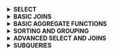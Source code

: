 <details>
  <summary><strong>SELECT</strong></summary>

<details>
  <summary> 1757. Recyclable and Low Fat Products</summary> 

> **Table: Products**  
>   
> | Column Name | Type    |  
> |-------------|---------|  
> | product_id  | int     |  
> | low_fats    | enum    |  
> | recyclable  | enum    |  
>   
> - `product_id` is the primary key (column with unique values) for this table.  
> - `low_fats` is an `ENUM` (category) of type `('Y', 'N')` where `'Y'` means this product is low fat and `'N'` means it is not.  
> - `recyclable` is an `ENUM` (category) of types `('Y', 'N')` where `'Y'` means this product is recyclable and `'N'` means it is not.  
>   
> **Problem Statement:**  
> Write a solution to find the IDs of products that are both low fat and recyclable.  
> Return the result table in any order.  
> The result format is in the following example.  
> 
> **Solution:**
> 
> ```sql  
> SELECT  
>     product_id  
> FROM Products  
> WHERE low_fats = 'Y'   -- Filters only products that are low fat  
>   AND recyclable = 'Y'; -- Filters only products that are recyclable  
> ```  
>   
> **Output:**  
>   
> | product_id |  
> |------------|  
> | 1          |  
> | 3          |  
>   
> **Explanation:**  
> - The query selects the `product_id` from the `Products` table.  
> - It uses the `WHERE` clause to filter the rows where both `low_fats` and `recyclable` columns have the value `'Y'`.  
> - This ensures that only products that are both low fat and recyclable are returned.

</details>


<details>
  <summary> 584. Find Customer Referee</summary> 

> **Table: Customer**  
>   
> | Column Name | Type    |  
> |-------------|---------|  
> | id          | int     |  
> | name        | varchar |  
> | referee_id  | int     |  
>   
> - `id` is the primary key column for this table.  
> - Each row of this table indicates the `id` of a customer, their `name`, and the `id` of the customer who referred them.  
>   
> **Problem Statement:**  
> Find the names of the customers that are not referred by the customer with `id = 2`.  
> Return the result table in any order.  
> The result format is in the following example.  
> 
> **Solution:**
> 
> ```sql  
> SELECT name  
> FROM Customer  
> WHERE 1=1
> AND referee_id IS NULL -- Filters customers who were not referred
> OR referee_id != 2;  -- by customer with id = 2 or have no referee 
> ```  
>   
> **Output:**  
>   
> | name |  
> |------|  
> | Will |  
> | Jane |  
> | Bill |  
> | Zack |  
>   
> **Explanation:**  
> - The query selects the `name` from the `Customer` table.  
> - It uses the `WHERE` clause to filter rows where `referee_id` is either `NULL` or not equal to `2`.  
> - This ensures that only customers who are not referred by the customer with `id = 2` are returned.

</details>

<details>
  <summary> 595. Big Countries</summary> 

> **Table: World**  
>   
> | Column Name | Type    |  
> |-------------|---------|  
> | name        | varchar |  
> | continent   | varchar |  
> | area        | int     |  
> | population  | int     |  
> | gdp         | bigint  |  
>   
> - `name` is the primary key (column with unique values) for this table.  
> - Each row of this table gives information about the name of a country, the continent to which it belongs, its area, the population, and its GDP value.  
>   
> **Problem Statement:**  
> A country is considered big if:  
> - it has an area of at least three million (i.e., 3000000 km²), or  
> - it has a population of at least twenty-five million (i.e., 25000000).  
> Write a solution to find the `name`, `population`, and `area` of the big countries.  
> Return the result table in any order.  
> The result format is in the following example.  
> 
> **Solution:**
> 
> ```sql  
> SELECT name, population, area  
> FROM World  
> WHERE area >= 3000000 OR population >= 25000000;  -- Filters countries with area >= 3,000,000 or population >= 25,000,000  
> ```  
>   
> **Output:**  
>   
> | name        | population | area    |  
> |-------------|------------|---------|  
> | Afghanistan | 25500100   | 652230  |  
> | Algeria     | 37100000   | 2381741 |  
>   
> **Explanation:**  
> - The query selects the `name`, `population`, and `area` from the `World` table.  
> - It uses the `WHERE` clause to filter the rows where either `area` is greater than or equal to `3000000` or `population` is greater than or equal to `25000000`.  
> - This ensures that only the big countries are returned.

</details>

<details>
  <summary> 1148. Article Views I</summary> 

> **Table: Views**  
>   
> | Column Name | Type    |  
> |-------------|---------|  
> | article_id  | int     |  
> | author_id   | int     |  
> | viewer_id   | int     |  
> | view_date   | date    |  
>   
> - There is no primary key (column with unique values) for this table; the table may have duplicate rows.  
> - Each row of this table indicates that some viewer viewed an article (written by some author) on some date.  
> - Note that equal `author_id` and `viewer_id` indicate the same person.  
>   
> **Problem Statement:**  
> Write a solution to find all the authors that viewed at least one of their own articles.  
> Return the result table sorted by `id` in ascending order.  
> The result format is in the following example.
> 
> **Solution:**
> 
> ```sql  
> SELECT DISTINCT author_id AS id  
> FROM Views  
> WHERE author_id = viewer_id  -- Filters rows where the author viewed their own article  
> ORDER BY author_id;  -- Orders the result by id in ascending order  
> ```  
>   
> **Output:**  
>   
> | id |  
> |----|  
> | 4  |  
> | 7  |  
>   
> **Explanation:**  
> - The query selects distinct `author_id` from the `Views` table where the `author_id` is the same as `viewer_id`.  
> - This condition checks if an author has viewed their own article.  
> - The result is sorted in ascending order by `id`.

</details>

<details>
  <summary> 1683. Invalid Tweets</summary> 

> **Table: Tweets**  
>   
> | Column Name | Type    |  
> |-------------|---------|  
> | tweet_id    | int     |  
> | content     | varchar |  
>   
> - `tweet_id` is the primary key (column with unique values) for this table.  
> - This table contains all the tweets in a social media app.  
>   
> **Problem Statement:**  
> Write a solution to find the IDs of the invalid tweets. A tweet is considered invalid if the number of characters used in the content of the tweet is strictly greater than 15.  
> Return the result table in any order.  
> The result format is in the following example.
> 
> **Solution:**
> 
> ```sql  
> SELECT tweet_id  
> FROM Tweets  
> WHERE LENGTH(content) > 15;  -- Filters tweets where the content length is greater than 15 characters  
> ```  
>   
> **Output:**  
>   
> | tweet_id |  
> |----------|  
> | 2        |  
>   
> **Explanation:**  
> - The query selects `tweet_id` from the `Tweets` table where the length of `content` is greater than 15 characters.  
> - This ensures that only the IDs of invalid tweets are returned.

</details>
</details>
















<details>
  <summary><strong>BASIC JOINS</strong></summary>

<details>
  <summary> 1378. Replace Employee ID With The Unique Identifier</summary> 

> **Table: Employees**  
>   
> | Column Name | Type    |  
> |-------------|---------|  
> | id          | int     |  
> | name        | varchar |  
>   
> - `id` is the primary key (column with unique values) for this table.  
> - Each row of this table contains the `id` and the `name` of an employee in a company.  
>   
> **Table: EmployeeUNI**  
>   
> | Column Name | Type    |  
> |-------------|---------|  
> | id          | int     |  
> | unique_id   | int     |  
>   
> - `(id, unique_id)` is the primary key (combination of columns with unique values) for this table.  
> - Each row of this table contains the `id` and the corresponding `unique_id` of an employee in the company.  
>   
> **Problem Statement:**  
> Write a solution to show the `unique_id` of each user. If a user does not have a `unique_id`, show `null`.  
> Return the result table in any order.  
> The result format is in the following example.
> 
> **Solution:**
> 
> ```sql  
> SELECT u.unique_id, e.name  
> FROM Employees AS e  
> LEFT JOIN EmployeeUNI AS u ON u.id = e.id;  -- Joins the tables on employee id and retrieves unique_id; null if not found  
> ```  
>   
> **Output:**  
>   
> | unique_id | name     |  
> |-----------|----------|  
> | null      | Alice    |  
> | null      | Bob      |  
> | 2         | Meir     |  
> | 3         | Winston  |  
> | 1         | Jonathan |  
>   
> **Explanation:**  
> - The query performs a `LEFT JOIN` between the `Employees` and `EmployeeUNI` tables on the `id` column.  
> - It selects the `unique_id` and `name` of each employee. If an employee does not have a `unique_id`, the result is `null`.

</details>

<details>
  <summary>1068. Product Sales Analysis I</summary>  

> **Table: Sales**  
>  
> | Column Name | Type  |  
> |-------------|-------|  
> | sale_id     | int   |  
> | product_id  | int   |  
> | year        | int   |  
> | quantity    | int   |  
> | price       | int   |  
>  
> (sale_id, year) is the primary key (combination of columns with unique values) of this table.  
> product_id is a foreign key (reference column) to Product table.  
> Each row of this table shows a sale on the product product_id in a certain year.  
> Note that the price is per unit.  
>  
> **Table: Product**  
>  
> | Column Name  | Type    |  
> |--------------|---------|  
> | product_id   | int     |  
> | product_name | varchar |  
>  
> product_id is the primary key (column with unique values) of this table.  
> Each row of this table indicates the product name of each product.  
>  
> **Problem Statement:**  
> Write a solution to report the product_name, year, and price for each sale_id in the Sales table.  
> Return the resulting table in any order.  
>  
> **Solution:**  
>  
> ```sql  
> SELECT p.product_name, s.year, s.price  
> FROM sales as s  
> LEFT JOIN product as p ON p.product_id = s.product_id;  
> ```  
>  
> **Output:**  
>  
> | product_name | year | price |  
> | ------------ | ---- | ----- |  
> | Nokia        | 2008 | 5000  |  
> | Nokia        | 2009 | 5000  |  
> | Apple        | 2011 | 9000  |  
>  
> **Explanation:**  
> - The query retrieves the product name, the year of the sale, and the price for each sale from the Sales table.  
> - A LEFT JOIN is used to join the Product table with the Sales table on product_id.  
> - The result includes all records from Sales and matches the corresponding product name from Product.
> 
</details>

<details>
  <summary>1581. Customer Who Visited but Did Not Make Any Transactions</summary>  

> **Table: Visits**  
>  
> | Column Name | Type    |  
> |-------------|---------|  
> | visit_id    | int     |  
> | customer_id | int     |  
>  
> visit_id is the column with unique values for this table.  
> This table contains information about the customers who visited the mall.  
>  
> **Table: Transactions**  
>  
> | Column Name    | Type    |  
> |----------------|---------|  
> | transaction_id | int     |  
> | visit_id       | int     |  
> | amount         | int     |  
>  
> transaction_id is the column with unique values for this table.  
> This table contains information about the transactions made during the visit_id.  
>  
> **Problem Statement:**  
> Write a solution to find the IDs of the users who visited without making any transactions and the number of times they made these types of visits.  
> Return the result table sorted in any order.  
>  
> **Solution:**  
>  
> ```sql  
> SELECT v.customer_id, COUNT(v.visit_id) as count_no_trans  
> FROM visits as v  
> LEFT JOIN transactions as t ON v.visit_id = t.visit_id  
> WHERE t.visit_id IS NULL  
> GROUP BY v.customer_id;  
> ```  
>  
> **Output:**  
>  
> | customer_id | count_no_trans |  
> | ----------- | -------------- |  
> | 30          | 1              |  
> | 54          | 2              |  
> | 96          | 1              |  
>  
> **Explanation:**  
> - The query joins the `Visits` table with the `Transactions` table using a LEFT JOIN to keep all visits, even if no transaction was made.  
> - The `WHERE t.visit_id IS NULL` clause filters out any visits that had a transaction.  
> - The result is grouped by customer_id, and the COUNT function calculates how many visits did not result in a transaction.  
> 
</details>


<details>
  <summary>197. Rising Temperature</summary>  

> **Table: Weather**  
>  
> | Column Name   | Type    |  
> |---------------|---------|  
> | id            | int     |  
> | recordDate    | date    |  
> | temperature   | int     |  
>  
> id is the column with unique values for this table.  
> There are no different rows with the same recordDate.  
> This table contains information about the temperature on a certain day.  
>  
> **Problem Statement:**  
> Write a solution to find all dates' `id` with higher temperatures compared to the previous day.  
> Return the result table in any order.  
>  
> **Solution:**  
>  
> ```sql  
> SELECT w1.id  
> FROM weather as w1  
> JOIN weather as w2 ON w1.recordDate = DATEADD(DAY, 1, w2.recordDate)  
> WHERE w1.temperature > w2.temperature;  
> ```  
>  
> **Output:**  
>  
> | id |  
> |----|  
> | 2  |  
> | 4  |  
>  
> **Explanation:**  
> - The query joins the `Weather` table with itself to compare the temperature on each day with the temperature of the previous day.  
> - The `DATEADD(DAY, 1, w2.recordDate)` condition ensures that we are comparing consecutive days.  
> - The `WHERE w1.temperature > w2.temperature` filters out the rows where the temperature of the current day is lower or equal to the previous day, and only selects those where the temperature increased.
>  
</details>


<details>
  <summary>1661. Average Time of Process per Machine</summary> 

> **Table: Activity**  
>   
> | Column Name    | Type    |  
> |----------------|---------|  
> | machine_id     | int     |  
> | process_id     | int     |  
> | activity_type  | enum    |  
> | timestamp      | float   |  
>   
> - `machine_id`: The ID of the machine.  
> - `process_id`: The ID of the process running on the machine.  
> - `activity_type`: An ENUM of either `'start'` or `'end'`, indicating the beginning and end of a process.  
> - `timestamp`: A float representing the time in seconds when the activity occurred.  
> 
> **Problem Statement:**  
> Write a solution to find the average time each machine takes to complete a process.  
> The time for a process is calculated by subtracting the 'start' timestamp from the 'end' timestamp.  
> The result should include the `machine_id` and the average processing time, rounded to 3 decimal places.
> 
> **Solution:**
> 
> ```sql
> SELECT 
>     a.machine_id, 
>     ROUND(AVG(b.timestamp - a.timestamp), 3) AS processing_time
> FROM 
>     Activity AS a
> JOIN 
>     Activity AS b
> ON 
>     a.machine_id = b.machine_id
>     AND a.process_id = b.process_id
>     AND a.activity_type = 'start'
>     AND b.activity_type = 'end'
> GROUP BY 
>     a.machine_id;
> ```
> **Output:**  
> | machine_id | processing_time |
> | ---------- | --------------- |
> | 0          | 0.894           |
> | 1          | 0.995           |
> | 2          | 1.456           |
>
> **Explanation:**
>
> The query joins the Activity table to itself to match the start and end times of each process.
> It then calculates the time difference between the 'start' and 'end' timestamps for each process.
> The result is grouped by machine_id, and the average processing time for each machine is returned.
> The AVG function calculates the average processing time for each machine, and the ROUND function rounds it to 3 decimal places.

</details>

<details>
  <summary>577. Employee Bonus</summary> 

> **Table: Employee**  
>   
> | Column Name | Type    |  
> |-------------|---------|  
> | empId       | int     |  
> | name        | varchar |  
> | supervisor  | int     |  
> | salary      | int     |  
>   
> - `empId` is the primary key of the Employee table.  
> - Each row represents an employee's information, including their `empId`, `name`, `supervisor`, and `salary`.  

> **Table: Bonus**  
>   
> | Column Name | Type    |  
> |-------------|---------|  
> | empId       | int     |  
> | bonus       | int     |  
>   
> - `empId` is the primary key of the Bonus table and a foreign key to `empId` in the Employee table.  
> - Each row represents the `empId` of an employee and their respective `bonus`.  
>   
> **Problem Statement:**  
> Write a query to return the `name` and `bonus` of each employee whose bonus is less than 1000 or is missing (null).  
> Return the result in any order.
> 
> **Solution:**
> 
> ```sql
> SELECT 
>     e.name, 
>     b.bonus 
> FROM 
>     Employee e
> LEFT JOIN 
>     Bonus b ON e.empID = b.empID
> WHERE 
>     b.bonus < 1000 OR b.bonus IS NULL;
> ```
> **Output:**  
> | name | bonus |
> | ---- | ----- |
> | Brad | null  |
> | John | null  |
> | Dan  | 500   |
>
> **Explanation:**  
> The query performs a LEFT JOIN between the Employee and Bonus tables to ensure that all employees are included, even if they have no bonus (null).  
> The WHERE clause filters the employees who either have a bonus less than 1000 or no bonus at all.  
> The result returns the names of employees along with their respective bonus amounts, or null if they have no bonus.  


</details>


<details>
  <summary>1280. Students and Examinations</summary>

> **Table: Students**  
> 
> | Column Name   | Type    |  
> |---------------|---------|  
> | student_id    | int     |  
> | student_name  | varchar |  
> 
> - `student_id` is the primary key (column with unique values) for this table.  
> - Each row of this table contains the ID and the name of one student in the school.  
> 
> **Table: Subjects**  
> 
> | Column Name  | Type    |  
> |--------------|---------|  
> | subject_name | varchar |  
> 
> - `subject_name` is the primary key (column with unique values) for this table.  
> - Each row of this table contains the name of one subject in the school.  
> 
> **Table: Examinations**  
> 
> | Column Name  | Type    |  
> |--------------|---------|  
> | student_id   | int     |  
> | subject_name | varchar |  
> 
> - There is no primary key (column with unique values) for this table. It may contain duplicates.  
> - Each student from the `Students` table takes every course from the `Subjects` table.  
> - Each row of this table indicates that a student with ID `student_id` attended the exam of `subject_name`.  
> 
> **Problem Statement:**  
> Write a solution to find the number of times each student attended each exam.  
> Return the result table ordered by `student_id` and `subject_name`.  
> 
> **Solution:**  
> 
> ```sql
> WITH att AS (
>     SELECT st.student_id, st.student_name, sb.subject_name
>     FROM Students AS st
>     CROSS JOIN Subjects AS sb
> )
> SELECT a.student_id, a.student_name, a.subject_name, COUNT(e.subject_name) AS attended_exams
> FROM att a
> LEFT JOIN Examinations AS e
>     ON a.student_id = e.student_id
>     AND a.subject_name = e.subject_name
> GROUP BY a.student_id, a.subject_name
> ORDER BY a.student_id, a.subject_name;
> ```  
> 
> **Output:**  
> 
> | student_id | student_name | subject_name | attended_exams |  
> |------------|--------------|--------------|----------------|  
> | 1          | Alice        | Math         | 3              |  
> | 1          | Alice        | Physics      | 2              |  
> | 1          | Alice        | Programming  | 1              |  
> | 2          | Bob          | Math         | 1              |  
> | 2          | Bob          | Physics      | 0              |  
> | 2          | Bob          | Programming  | 1              |  
> | 6          | Alex         | Math         | 0              |  
> | 6          | Alex         | Physics      | 0              |  
> | 6          | Alex         | Programming  | 0              |  
> | 13         | John         | Math         | 1              |  
> | 13         | John         | Physics      | 1              |  
> | 13         | John         | Programming  | 1              |
>
> 
> **Explanation:**  
> CROSS JOIN: We perform a CROSS JOIN between the Students and Subjects tables to ensure that each student is paired with every subject, even if they haven't attended any exams for that subject.  
> LEFT JOIN: We then use a LEFT JOIN to link this full list of student-subject combinations to the Examinations table. This ensures that even if a student has not attended an exam for a subject, the student-subject pair will still appear in the results.  
> COUNT: We count how many times each student attended the exam for each subject using COUNT(e.subject_name). If a student did not attend an exam for a particular subject, the count will be 0.  
> GROUP BY and ORDER BY: Finally, we group the results by student_id and subject_name to aggregate the exam attendances, and order the output by these columns for a clear and organized result.  

</details>


<details>
  <summary>570. Managers with at Least 5 Direct Reports</summary>  

> **Table: Employee**  
>  
> | Column Name | Type    |  
> |-------------|---------|  
> | id          | int     |  
> | name        | varchar |  
> | department  | varchar |  
> | managerId   | int     |  
>  
> id is the primary key (column with unique values) for this table.  
> Each row of this table indicates the name of an employee, their department, and the id of their manager.  
> If managerId is null, then the employee does not have a manager.  
> No employee will be the manager of themself.  
>  
> **Problem Statement:**  
> Write a solution to find managers with at least five direct reports.  
> Return the result table in any order.  
>  
> **Solution:**  
>  
> ```sql  
> SELECT m.name  
> FROM Employee as m  
> LEFT JOIN Employee as e   
>     ON m.id = e.managerId  
> GROUP BY e.managerId  
> HAVING COUNT(e.managerId) >= 5;  
> ```  
>  
> **Output:**  
>  
> | name |  
> |------|  
> | John |  
>  
> **Explanation:**  
> - The query joins the `Employee` table with itself to count how many employees each manager (identified by `managerId`) directly supervises.  
> - We group the results by `e.managerId` and use the `HAVING` clause to filter only those managers who have 5 or more direct reports.  
> - The `LEFT JOIN` ensures that managers with no employees reporting to them are still considered, though filtered out by the `HAVING` clause.  
>  
</details>


<details>
  <summary>1934. Confirmation Rate</summary>  

> **Table: Signups**  
>  
> | Column Name | Type     |  
> |-------------|----------|  
> | user_id     | int      |  
> | time_stamp  | datetime |  
>  
> user_id is the column of unique values for this table.  
> Each row contains information about the signup time for the user with ID user_id.  
>  
> **Table: Confirmations**  
>  
> | Column Name | Type     |  
> |-------------|----------|  
> | user_id     | int      |  
> | time_stamp  | datetime |  
> | action      | ENUM     |  
>  
> (user_id, time_stamp) is the primary key (combination of columns with unique values) for this table.  
> user_id is a foreign key (reference column) to the Signups table.  
> action is an ENUM (category) of the type ('confirmed', 'timeout').  
> Each row of this table indicates that the user with ID user_id requested a confirmation message at time_stamp and that confirmation message was either confirmed ('confirmed') or expired without confirming ('timeout').  
>  
> **Problem Statement:**  
> The confirmation rate of a user is the number of 'confirmed' messages divided by the total number of requested confirmation messages. The confirmation rate of a user that did not request any confirmation messages is 0.  
> Round the confirmation rate to two decimal places.  
> Write a solution to find the confirmation rate of each user.  
> Return the result table in any order.  
>  
> **Solution:**  
>  
> ```sql  
> SELECT s.user_id  
>       ,ROUND(SUM(CASE WHEN c.action = 'confirmed' THEN 1 ELSE 0 END)/COUNT(*), 2) as confirmation_rate  
> FROM Signups as s  
> LEFT JOIN Confirmations as c  
>     ON s.user_id = c.user_id  
> GROUP BY s.user_id;  
> ```  
>  
> **Output:**  
>  
> | user_id | confirmation_rate |  
> |---------|-------------------|  
> | 3       | 0                 |  
> | 7       | 1                 |  
> | 2       | 0.5               |  
> | 6       | 0                 |  
>  
> **Explanation:**  
> - The query joins the `Signups` table with the `Confirmations` table to count how many confirmation requests each user made and how many were successfully confirmed.  
> - For each user, we calculate the confirmation rate by dividing the number of 'confirmed' messages by the total number of confirmation messages.  
> - The `LEFT JOIN` ensures that users who did not request any confirmation messages still appear with a confirmation rate of 0.
>  
</details>
</details>





<details>
  <summary><strong>BASIC AGGREGATE FUNCTIONS</strong></summary>
  <details>
  <summary>620. Not Boring Movies</summary>  

> **Table: Cinema**  
>  
> | Column Name | Type     |  
> |-------------|----------|  
> | id          | int      |  
> | movie       | varchar  |  
> | description | varchar  |  
> | rating      | float    |  
>  
> id is the primary key (column with unique values) for this table.  
> Each row contains information about the name of a movie, its genre, and its rating.  
> rating is a 2 decimal places float in the range [0, 10].  
>  
> **Problem Statement:**  
> Write a solution to report the movies with an odd-numbered ID and a description that is not "boring".  
> Return the result table ordered by `rating` in descending order.  
>  
> **Solution:**  
>  
> ```sql  
> SELECT *  
> FROM Cinema  
> WHERE id % 2 = 1 AND description != 'boring'  
> ORDER BY rating DESC;  
> ```  
>  
> **Output:**  
>  
> | id | movie      | description | rating |  
> |----|------------|-------------|--------|  
> | 5  | House card | Interesting | 9.1    |  
> | 1  | War        | great 3D    | 8.9    |  
>  
> **Explanation:**  
> - The query selects all movies with an odd-numbered ID using the condition `id % 2 = 1`.  
> - It filters out movies where the `description` is "boring" and orders the results by `rating` in descending order.
>  
</details>


<details>
  <summary>1251. Average Selling Price</summary>  

> **Table: Prices**  
>  
> | Column Name | Type  |  
> |-------------|-------|  
> | product_id  | int   |  
> | start_date  | date  |  
> | end_date    | date  |  
> | price       | int   |  
>  
> (product_id, start_date, end_date) is the primary key (combination of columns with unique values) for this table.  
> Each row of this table indicates the price of the product_id in the period from `start_date` to `end_date`.  
> For each product_id there will be no two overlapping periods.  
>  
> **Table: UnitsSold**  
>  
> | Column Name   | Type |  
> |---------------|------|  
> | product_id    | int  |  
> | purchase_date | date |  
> | units         | int  |  
>  
> This table may contain duplicate rows.  
> Each row of this table indicates the date, units, and product_id of each product sold.  
>  
> **Problem Statement:**  
> Write a solution to find the average selling price for each product. `average_price` should be rounded to 2 decimal places.  
> If a product does not have any sold units, its average selling price is assumed to be 0.  
> Return the result table in any order.  
>  
> **Solution:**  
>  
> ```sql  
> SELECT p.product_id  
>      , IFNULL(ROUND(SUM(p.price * u.units)/SUM(u.units),2),0) as average_price  
> FROM Prices as p  
> LEFT JOIN UnitsSold as u  
>     ON p.product_id = u.product_id  
>     AND u.purchase_date BETWEEN p.start_date AND p.end_date  
> GROUP BY p.product_id;  
> ```  
>  
> **Output:**  
>  
> | product_id | average_price |  
> |------------|---------------|  
> | 1          | 6.96          |  
> | 2          | 16.96         |  
>  
> **Explanation:**  
> - The query calculates the average selling price for each product by multiplying the price by the units sold for the respective date range and dividing by the total number of units sold.  
> - The `IFNULL` ensures that if no units were sold for a product, the `average_price` is set to 0.  
> - The query uses `LEFT JOIN` to ensure that even products without any sold units are included in the result.  
>  
</details>


<details>
  <summary>1075. Project Employees I</summary>  

> **Table: Project**  
>  
> | Column Name | Type |  
> |-------------|------|  
> | project_id  | int  |  
> | employee_id | int  |  
>  
> (project_id, employee_id) is the primary key of this table.  
> employee_id is a foreign key to the Employee table.  
> Each row of this table indicates that the employee with employee_id is working on the project with project_id.  
>  
> **Table: Employee**  
>  
> | Column Name      | Type    |  
> |------------------|---------|  
> | employee_id      | int     |  
> | name             | varchar |  
> | experience_years | int     |  
>  
> employee_id is the primary key of this table. It's guaranteed that experience_years is not NULL.  
> Each row of this table contains information about one employee.  
>  
> **Problem Statement:**  
> Write an SQL query that reports the average experience years of all the employees for each project, rounded to 2 digits.  
> Return the result table in any order.  
>  
> **Solution:**  
>  
> ```sql  
> SELECT p.project_id  
>      , ROUND(AVG(e.experience_years), 2) as average_years  
> FROM Project as p  
> LEFT JOIN Employee as e  
>     ON p.employee_id = e.employee_id  
> GROUP BY p.project_id;  
> ```  
>  
> **Output:**  
>  
> | project_id | average_years |  
> |------------|---------------|  
> | 1          | 2             |  
> | 2          | 2.5           |  
>  
> **Explanation:**  
> - The query joins the `Project` table with the `Employee` table using `employee_id`.  
> - For each project, the query calculates the average experience years of all employees working on that project, rounded to two decimal places.  
> - The `GROUP BY` clause ensures that the results are grouped by `project_id`.  
>  
</details>

<details>
  <summary>1633. Percentage of Users Attended a Contest</summary>  

> **Table: Users**  
>  
> | Column Name | Type    |  
> |-------------|---------|  
> | user_id     | int     |  
> | user_name   | varchar |  
>  
> user_id is the primary key (column with unique values) for this table.  
> Each row of this table contains the name and the id of a user.  
>  
> **Table: Register**  
>  
> | Column Name | Type    |  
> |-------------|---------|  
> | contest_id  | int     |  
> | user_id     | int     |  
>  
> (contest_id, user_id) is the primary key (combination of columns with unique values) for this table.  
> Each row of this table contains the id of a user and the contest they registered into.  
>  
> **Problem Statement:**  
> Write a solution to find the percentage of the users registered in each contest rounded to two decimals.  
> Return the result table ordered by percentage in descending order. In case of a tie, order it by contest_id in ascending order.  
>  
> **Solution:**  
>  
> ```sql  
> SELECT contest_id  
>      , ROUND(COUNT(r.user_id)*100 / (SELECT COUNT(*) FROM Users), 2) as percentage  
> FROM Register as r  
> GROUP BY contest_id  
> ORDER BY percentage DESC, contest_id ASC;  
> ```  
>  
> **Output:**  
>  
> | contest_id | percentage |  
> |------------|------------|  
> | 208        | 100        |  
> | 209        | 100        |  
> | 210        | 100        |  
> | 215        | 66.67      |  
> | 207        | 33.33      |  
>  
> **Explanation:**  
> - The query calculates the number of users registered for each contest (`COUNT(r.user_id)`) and divides it by the total number of users (`COUNT(*) FROM Users`) to get the percentage.  
> - `ROUND` is used to round the result to two decimal places.  
> - The `GROUP BY` ensures that the results are grouped by `contest_id`, and the `ORDER BY` clause sorts the result by `percentage` in descending order and `contest_id` in ascending order for ties.  
>  
</details>

<details>
  <summary>1211. Queries Quality and Percentage</summary>  

> **Table: Queries**  
>  
> | Column Name | Type    |  
> |-------------|---------|  
> | query_name  | varchar |  
> | result      | varchar |  
> | position    | int     |  
> | rating      | int     |  
>  
> This table may have duplicate rows.  
> This table contains information collected from some queries on a database.  
> The `position` column has a value from 1 to 500.  
> The `rating` column has a value from 1 to 5. Query with rating less than 3 is a poor query.  
>  
> We define query quality as:  
> - The average of the ratio between query rating and its position.  
>  
> We also define poor query percentage as:  
> - The percentage of all queries with rating less than 3.  
>  
> **Problem Statement:**  
> Write a solution to find each `query_name`, the `quality` and `poor_query_percentage`.  
> Both `quality` and `poor_query_percentage` should be rounded to 2 decimal places.  
> Return the result table in any order.  
>  
> **Solution:**  
>  
> ```sql  
> SELECT query_name  
>      , ROUND(SUM(rating / position) / COUNT(*), 2) as quality  
>      , ROUND(SUM(CASE WHEN rating < 3 THEN 1 ELSE 0 END) * 100 / COUNT(*), 2) as poor_query_percentage  
> FROM Queries  
> WHERE query_name IS NOT NULL  
> GROUP BY query_name;  
> ```  
>  
> **Output:**  
>  
> | query_name | quality | poor_query_percentage |  
> |------------|---------|-----------------------|  
> | Dog        | 2.50    | 33.33                 |  
> | Cat        | 0.66    | 33.33                 |  
>  
> **Explanation:**  
> - The query calculates the `quality` by summing the ratio of `rating / position` for each query and dividing by the number of queries.  
> - The `poor_query_percentage` is the percentage of queries with a `rating` less than 3.  
> - `ROUND` is used to round the values to two decimal places, and `GROUP BY` ensures that the result is grouped by `query_name`.  
>  
</details>

<details>
  <summary>1193. Monthly Transactions I</summary>  

> **Table: Transactions**  
>  
> | Column Name   | Type    |  
> |---------------|---------|  
> | id            | int     |  
> | country       | varchar |  
> | state         | enum    |  
> | amount        | int     |  
> | trans_date    | date    |  
>  
> id is the primary key of this table.  
> The table has information about incoming transactions.  
> The `state` column is an enum of type ['approved', 'declined'].  
>  
> **Problem Statement:**  
> Write an SQL query to find for each month and country, the number of transactions and their total amount, the number of approved transactions and their total amount.  
> Return the result table in any order.  
>  
> **Solution:**  
>  
> ```sql  
> SELECT  
>   DATE_FORMAT(trans_date, '%Y-%m') AS MONTH  
> , country  
> , COUNT(*) AS trans_count  
> , SUM(  
>     CASE  
>       WHEN state = 'approved' THEN 1  
>       ELSE 0  
>     END  
>   ) AS approved_count  
> , SUM(amount) AS trans_total_amount  
> , SUM(  
>     CASE  
>       WHEN state = 'approved' THEN amount  
>       ELSE 0  
>     END  
>   ) AS approved_total_amount  
> FROM  
>   Transactions  
> GROUP BY 1, 2;  
> ```  
>  
> **Output:**  
>  
> | MONTH   | country | trans_count | approved_count | trans_total_amount | approved_total_amount |  
> |---------|---------|-------------|----------------|--------------------|-----------------------|  
> | 2018-12 | US      | 2           | 1              | 3000               | 1000                  |  
> | 2019-01 | US      | 1           | 1              | 2000               | 2000                  |  
> | 2019-01 | DE      | 1           | 1              | 2000               | 2000                  |  
>  
> **Explanation:**  
> - The query groups transactions by month and country using `DATE_FORMAT` to extract the year and month from `trans_date`.  
> - It counts the total number of transactions (`trans_count`) and approved transactions (`approved_count`) by using `SUM(CASE)` conditions.  
> - The total transaction amount and approved transaction amount are calculated similarly using the `SUM()` function.  
>  
</details>

<details>
  <summary>1174. Immediate Food Delivery II</summary>  

> **Table: Delivery**  
>  
> | Column Name                 | Type    |  
> |-----------------------------|---------|  
> | delivery_id                 | int     |  
> | customer_id                 | int     |  
> | order_date                  | date    |  
> | customer_pref_delivery_date | date    |  
>  
> delivery_id is the column of unique values for this table.  
> The table holds information about food deliveries where customers place orders on a certain date and specify a preferred delivery date (either on the order date or later).  
>  
> **Problem Statement:**  
> If the customer's preferred delivery date is the same as the order date, then the order is called immediate; otherwise, it is scheduled.  
> The first order of a customer is the one with the earliest order date.  
> Write a solution to find the percentage of immediate orders in the first orders of all customers, rounded to 2 decimal places.  
>  
> **Solution:**  
>  
> ```sql  
> SELECT  
>   ROUND(  
>     SUM(  
>       CASE  
>         WHEN order_date = customer_pref_delivery_date THEN 1  
>         ELSE 0  
>       END  
>     ) * 100 / COUNT(customer_id)  
>   , 2  
>   ) AS immediate_percentage  
> FROM  
>   Delivery  
> WHERE  
>   (customer_id, order_date) IN (  
>     SELECT  
>       customer_id  
>     , MIN(order_date) AS first_order  
>     FROM  
>       Delivery  
>     GROUP BY  
>       customer_id  
>   );  
> ```  
>  
> **Output:**  
>  
> | immediate_percentage |  
> |----------------------|  
> | 50                   |  
>  
> **Explanation:**  
> - The query calculates the percentage of immediate orders among the first orders for all customers.  
> - A subquery identifies the first order for each customer by selecting the minimum `order_date`.  
> - The main query checks if the `order_date` matches the `customer_pref_delivery_date` to determine if the order is immediate.  
> - The percentage is then calculated by dividing the number of immediate orders by the total number of first orders and rounding the result to 2 decimal places.  
>  
</details>

<details>
  <summary>550. Game Play Analysis IV</summary>  

> **Table: Activity**  
>  
> | Column Name  | Type    |  
> |--------------|---------|  
> | player_id    | int     |  
> | device_id    | int     |  
> | event_date   | date    |  
> | games_played | int     |  
>  
> (player_id, event_date) is the primary key (combination of columns with unique values) of this table.  
> This table shows the activity of players of some games.  
> Each row is a record of a player who logged in and played a number of games (possibly 0) before logging out on a specific day using some device.  
>  
> **Problem Statement:**  
> Write a solution to report the fraction of players that logged in again on the day after their first login day, rounded to 2 decimal places.  
>  
> **Solution:**  
>  
> ```sql  
> SELECT  
>   ROUND(  
>     COUNT(player_id) / (  
>       SELECT  
>         COUNT(DISTINCT player_id)  
>       FROM  
>         Activity  
>     )  
>   , 2  
>   ) AS fraction  
> FROM  
>   Activity  
> WHERE  
>   (player_id, event_date) IN (  
>     SELECT  
>       player_id  
>     , ADDDATE(MIN(event_date), INTERVAL 1 DAY)  
>     FROM  
>       Activity  
>     GROUP BY  
>       player_id  
>   );  
> ```  
>  
> **Output:**  
>  
> | fraction |  
> |----------|  
> | 0.33     |  
>  
> **Explanation:**  
> - The query calculates the fraction of players who logged in again on the day after their first login.  
> - The subquery in the `WHERE` clause identifies the first login day for each player using `MIN(event_date)` and checks if the player logged in again on the following day.  
> - The `COUNT` function in the outer query counts the number of players who logged in on two consecutive days, and this is divided by the total number of distinct players in the `Activity` table.  
> - The result is rounded to 2 decimal places to match the expected output.  
>  
</details>
</details>
















<details>
  <summary><strong>SORTING AND GROUPING</strong></summary>

<details>
  <summary>2356. Number of Unique Subjects Taught by Each Teacher</summary>  

> **Table: Teacher**  
>  
> | Column Name | Type |  
> |-------------|------|  
> | teacher_id  | int  |  
> | subject_id  | int  |  
> | dept_id     | int  |  
>  
> (subject_id, dept_id) is the primary key (combinations of columns with unique values) of this table.  
> Each row in this table indicates that the teacher with teacher_id teaches the subject subject_id in the department dept_id.  
>  
> **Problem Statement:**  
> Write a solution to calculate the number of unique subjects each teacher teaches in the university.  
> Return the result table in any order.  
>  
> **Solution:**  
>  
> ```sql  
> SELECT t.teacher_id, COUNT(DISTINCT t.subject_id) as cnt  
> FROM Teacher as t  
> GROUP BY t.teacher_id;  
> ```  
>  
> **Output:**  
>  
> | teacher_id | cnt |  
> |------------|-----|  
> | 1          | 2   |  
> | 2          | 4   |  
>  
> **Explanation:**  
> - The query groups the data by `teacher_id` to count how many distinct `subject_id` values each teacher is teaching.  
> - The `DISTINCT` keyword ensures that only unique subjects are counted for each teacher.  
> - The `COUNT` function calculates the number of distinct subjects per teacher, and the results are grouped by each teacher's ID.  
>  
</details>

<details>
  <summary>1141. User Activity for the Past 30 Days I</summary>  

> **Table: Activity**  
>  
> | Column Name   | Type    |  
> |---------------|---------|  
> | user_id       | int     |  
> | session_id    | int     |  
> | activity_date | date    |  
> | activity_type | enum    |  
>  
> This table may have duplicate rows.  
> The `activity_type` column is an ENUM (category) of type ('open_session', 'end_session', 'scroll_down', 'send_message').  
> The table shows the user activities for a social media website. Each session belongs to exactly one user.  
>  
> **Problem Statement:**  
> Write a solution to find the daily active user count for a period of 30 days ending 2019-07-27 inclusively. A user was active on any day if they made at least one activity on that day.  
> Return the result table in any order.  
>  
> **Solution:**  
>  
> ```sql  
> SELECT activity_date AS DAY,  
>        count(DISTINCT user_id) AS active_users  
> FROM Activity  
> WHERE activity_date > date_sub('2019-07-27', interval 30 DAY)  
>   AND activity_date <= '2019-07-27'  
> GROUP BY DAY;  
> ```  
>  
> **Output:**  
>  
> | DAY        | active_users |  
> |------------|--------------|  
> | 2019-07-20 | 2            |  
> | 2019-07-21 | 2            |  
>  
> **Explanation:**  
> - The query retrieves data for a 30-day window ending on '2019-07-27'.  
> - For each day in the given period, the query counts the distinct number of users (`user_id`) who were active on that day.  
> - The `GROUP BY` ensures that we get the user count for each specific day (`activity_date`).  
> - The `DISTINCT` keyword ensures that each user is counted only once per day, regardless of the number of activities.  
>  
</details>


<details>
  <summary>1070. Product Sales Analysis III</summary>  

> **Table: Sales**  
>  
> | Column Name | Type  |  
> |-------------|-------|  
> | sale_id     | int   |  
> | product_id  | int   |  
> | year        | int   |  
> | quantity    | int   |  
> | price       | int   |  
>  
> (sale_id, year) is the primary key (combination of columns with unique values) of this table.  
> product_id is a foreign key (reference column) to the Product table.  
> Each row of this table shows a sale on the product product_id in a certain year.  
> Note that the price is per unit.  
>  
> **Table: Product**  
>  
> | Column Name  | Type    |  
> |--------------|---------|  
> | product_id   | int     |  
> | product_name | varchar |  
>  
> product_id is the primary key (column with unique values) of this table.  
> Each row of this table indicates the product name of each product.  
>  
> **Problem Statement:**  
> Write a solution to select the product_id, year, quantity, and price for the first year of every product sold.  
> Return the resulting table in any order.  
>  
> **Solution:**  
>  
> ```sql  
> SELECT  
>   product_id  
> , YEAR AS first_year  
> , quantity  
> , price  
> FROM Sales  
> WHERE (product_id, YEAR) IN (  
>     SELECT  
>       product_id  
>     , MIN(YEAR) AS YEAR  
>     FROM  
>       Sales  
>     GROUP BY  
>       product_id  
>   );  
> ```  
>  
> **Output:**  
>  
> | product_id | first_year | quantity | price |  
> |------------|------------|----------|-------|  
> | 100        | 2008       | 10       | 5000  |  
> | 200        | 2011       | 15       | 9000  |  
>  
> **Explanation:**  
> - The query selects the product_id, year, quantity, and price for the first year in which each product was sold.  
> - The `MIN(YEAR)` function is used to determine the first year a product was sold.  
> - The subquery returns the product_id and the minimum year for each product. The main query retrieves the quantity and price for these results.  

</details>

<details>
  <summary>596. Classes More Than 5 Students</summary>  

> **Table: Courses**  
>  
> | Column Name | Type    |  
> |-------------|---------|  
> | student     | varchar |  
> | class       | varchar |  
>  
> (student, class) is the primary key (combination of columns with unique values) for this table.  
> Each row of this table indicates the name of a student and the class in which they are enrolled.  
>  
> **Problem Statement:**  
> Write a solution to find all the classes that have at least five students.  
> Return the result table in any order.  
>  
> **Solution:**  
>  
> ```sql  
> SELECT s.class  
> FROM Courses AS s  
> GROUP BY s.class  
> HAVING COUNT(s.student) > 4;  
> ```  
>  
> **Output:**  
>  
> | class |  
> |-------|  
> | Math  |  
>  
> **Explanation:**  
> - The query selects classes from the Courses table.  
> - It groups the results by class and uses the `HAVING` clause to filter classes with more than four students.  

</details>


<details>
  <summary>1729. Find Followers Count</summary>  

> **Table: Followers**  
>  
> | Column Name | Type  |  
> |-------------|-------|  
> | user_id     | int   |  
> | follower_id | int   |  
>  
> (user_id, follower_id) is the primary key (combination of columns with unique values) for this table.  
> This table contains the IDs of a user and a follower in a social media app where the follower follows the user.  
>  
> **Problem Statement:**  
> Write a solution that will, for each user, return the number of followers.  
> Return the result table ordered by user_id in ascending order.  
>  
> **Solution:**  
>  
> ```sql  
> SELECT user_id, COUNT(follower_id) AS followers_count  
> FROM Followers  
> GROUP BY user_id  
> ORDER BY user_id;  
> ```  
>  
> **Output:**  
>  
> | user_id | followers_count |  
> |---------|-----------------|  
> | 0       | 1               |  
> | 1       | 1               |  
> | 2       | 2               |  
>  
> **Explanation:**  
> - The query counts the number of followers for each user in the Followers table.  
> - It groups the results by user_id and orders them in ascending order.  

</details>


<details>
  <summary>619. Biggest Single Number</summary>  

> **Table: MyNumbers**  
>  
> | Column Name | Type  |  
> |-------------|-------|  
> | num         | int   |  
>  
> This table may contain duplicates (In other words, there is no primary key for this table in SQL).  
> Each row of this table contains an integer.  
>  
> **Problem Statement:**  
> A single number is a number that appeared only once in the MyNumbers table.  
> Find the largest single number. If there is no single number, report null.  
>  
> **Solution:**  
>  
> ```sql  
> WITH single AS (  
>     SELECT num  
>     FROM MyNumbers  
>     GROUP BY num  
>     HAVING COUNT(*) = 1  
> )  
> SELECT MAX(num) AS num  
> FROM single;  
> ```  
>  
> **Output:**  
>  
> | num |  
> |-----|  
> | 6   |  
>  
> **Explanation:**  
> - The query identifies numbers that appear only once in the MyNumbers table.  
> - It uses a Common Table Expression (CTE) to filter for single occurrences and then finds the maximum of those numbers.  

</details>


<details>
  <summary>1045. Customers Who Bought All Products</summary>  

> **Table: Customer**  
>  
> | Column Name  | Type  |  
> |--------------|-------|  
> | customer_id  | int   |  
> | product_key  | int   |  
>  
> This table may contain duplicate rows.  
> customer_id is not NULL.  
> product_key is a foreign key (reference column) to the Product table.  
>  
> **Table: Product**  
>  
> | Column Name  | Type  |  
> |--------------|-------|  
> | product_key  | int   |  
>  
> product_key is the primary key (column with unique values) for this table.  
>  
> **Problem Statement:**  
> Write a solution to report the customer ids from the Customer table that bought all the products in the Product table.  
> Return the result table in any order.  
>  
> **Solution:**  
>  
> ```sql  
> SELECT c.customer_id  
> FROM Customer AS c  
> GROUP BY c.customer_id  
> HAVING COUNT(DISTINCT c.product_key) = (  
>     SELECT COUNT(p.product_key)  
>     FROM Product AS p  
> );  
> ```  
>  
> **Output:**  
>  
> | customer_id |  
> |-------------|  
> | 1           |  
> | 3           |  
>  
> **Explanation:**  
> - The query groups customers by their ID and counts distinct product keys for each customer.  
> - It compares this count to the total number of products in the Product table to determine if the customer bought all products.  

</details>
</details>

















<details>
  <summary><strong>ADVANCED SELECT AND JOINS</strong></summary>

<details>
  <summary>1731. The Number of Employees Which Report to Each Employee</summary>  

> **Table: Employees**  
>  
> | Column Name  | Type     |  
> |--------------|----------|  
> | employee_id  | int      |  
> | name         | varchar  |  
> | reports_to   | int      |  
> | age          | int      |  
>  
> employee_id is the column with unique values for this table.  
> This table contains information about the employees and the id of the manager they report to. Some employees do not report to anyone (reports_to is null).  
>  
> **Problem Statement:**  
> For this problem, we will consider a manager an employee who has at least 1 other employee reporting to them.  
> Write a solution to report the ids and the names of all managers, the number of employees who report directly to them, and the average age of the reports rounded to the nearest integer.  
> Return the result table ordered by employee_id.  
>  
> **Solution:**  
>  
> ```sql  
> SELECT  
>   e.employee_id,  
>   e.name,  
>   COUNT(es.employee_id) AS reports_count,  
>   ROUND(AVG(es.age)) AS average_age  
> FROM Employees AS e  
>   INNER JOIN Employees AS es ON e.employee_id = es.reports_to  
> GROUP BY e.employee_id  
> ORDER BY e.employee_id;  
> ```  
>  
> **Output:**  
>  
> | employee_id | name  | reports_count | average_age |  
> |-------------|-------|---------------|-------------|  
> | 9           | Hercy | 2             | 39          |  
>  
> **Explanation:**  
> - The query counts the number of employees reporting to each manager and calculates the average age of these employees.  
> - It uses an inner join to match managers with their direct reports and groups the results by manager ID.  

</details>


<details>
  <summary>1789. Primary Department for Each Employee</summary>  

> **Table: Employee**  
>  
> | Column Name   | Type   |  
> |---------------|--------|  
> | employee_id   | int    |  
> | department_id | int    |  
> | primary_flag  | varchar|  
>  
> (employee_id, department_id) is the primary key (combination of columns with unique values) for this table.  
> employee_id is the id of the employee.  
> department_id is the id of the department to which the employee belongs.  
> primary_flag is an ENUM (category) of type ('Y', 'N'). If the flag is 'Y', the department is the primary department for the employee. If the flag is 'N', the department is not the primary.  
>  
> Employees can belong to multiple departments. When the employee joins other departments, they need to decide which department is their primary department. Note that when an employee belongs to only one department, their primary column is 'N'.  
>  
> **Problem Statement:**  
> Write a solution to report all the employees with their primary department. For employees who belong to one department, report their only department.  
> Return the result table in any order.  
>  
> **Solution:**  
>  
> ```sql  
> SELECT  
>   employee_id,  
>   department_id  
> FROM Employee  
> GROUP BY employee_id  
> HAVING COUNT(department_id) = 1  
>  
> UNION  
>  
> SELECT  
>   employee_id,  
>   department_id  
> FROM Employee  
> WHERE primary_flag = 'Y';  
> ```  
>  
> **Output:**  
>  
> | employee_id | department_id |  
> |-------------|---------------|  
> | 1           | 1             |  
> | 3           | 3             |  
> | 2           | 1             |  
> | 4           | 3             |  
>  
> **Explanation:**  
> - The query retrieves employees who have only one department or their primary department if they belong to multiple departments.  
> - It uses a union of two select statements to combine the results.  

</details>


<details>
  <summary>610. Triangle Judgement</summary>  

> **Table: Triangle**  
>  
> | Column Name | Type  |  
> |-------------|-------|  
> | x           | int   |  
> | y           | int   |  
> | z           | int   |  
>  
> In SQL, (x, y, z) is the primary key column for this table.  
> Each row of this table contains the lengths of three line segments.  
>  
> **Problem Statement:**  
> Report for every three line segments whether they can form a triangle.  
> Return the result table in any order.  
>  
> **Solution:**  
>  
> ```sql  
> SELECT  
>   *,  
>   (  
>     CASE  
>       WHEN x + y > z  
>       AND x + z > y  
>       AND y + z > x THEN 'Yes'  
>       ELSE 'No'  
>     END  
>   ) AS triangle  
> FROM Triangle;  
> ```  
>  
> **Output:**  
>  
> | x  | y  | z  | triangle |  
> |----|----|----|----------|  
> | 13 | 15 | 30 | No       |  
> | 10 | 20 | 15 | Yes      |  
>  
> **Explanation:**  
> - The query checks the triangle inequality theorem for each set of line segments to determine if they can form a triangle.  
> - It uses a `CASE` statement to return 'Yes' or 'No' based on the conditions.  

</details>


<details>
  <summary>180. Consecutive Numbers</summary>  

> **Table: Logs**  
>  
> | Column Name | Type    |  
> |-------------|---------|  
> | id          | int     |  
> | num         | varchar  |  
>  
> In SQL, id is the primary key for this table.  
> id is an autoincrement column starting from 1.  
>  
> **Problem Statement:**  
> Find all numbers that appear at least three times consecutively.  
> Return the result table in any order.  
>  
> **Solution:**  
>  
> ```sql  
> SELECT DISTINCT num AS ConsecutiveNums  
> FROM (  
>     SELECT *,  
>     LAG(num, 1) OVER (ORDER BY id) AS nlag,  
>     LEAD(num, 1) OVER (ORDER BY id) AS nlead  
>     FROM Logs  
> ) temp1  
> WHERE num = nlag  
>   AND nlag = nlead;  
> ```  
>  
> **Output:**  
>  
> | ConsecutiveNums |  
> |------------------|  
> | 1                |  
>  
> **Explanation:**  
> - The query uses window functions `LAG` and `LEAD` to compare each number with its previous and next values.  
> - It filters for numbers that are the same as their neighbors, indicating at least three consecutive occurrences.  

</details>


<details>
  <summary>1164. Product Price at a Given Date</summary>  

> **Table: Products**  
>  
> | Column Name   | Type    |  
> |---------------|---------|  
> | product_id    | int     |  
> | new_price     | int     |  
> | change_date   | date    |  
>  
> (product_id, change_date) is the primary key (combination of columns with unique values) of this table.  
> Each row of this table indicates that the price of some product was changed to a new price at some date.  
>  
> **Problem Statement:**  
> Write a solution to find the prices of all products on 2019-08-16. Assume the price of all products before any change is 10.  
> Return the result table in any order.  
>  
> **Solution:**  
>  
> ```sql  
> SELECT  
>   product_id,  
>   new_price AS price  
> FROM Products  
> WHERE (product_id, change_date) IN (  
>     SELECT  
>       product_id,  
>       MAX(change_date) AS change_date  
>     FROM Products  
>     WHERE change_date <= '2019-08-16'  
>     GROUP BY product_id  
> )  
>  
> UNION  
>  
> SELECT  
>   product_id,  
>   10 AS price  
> FROM Products  
> GROUP BY product_id  
> HAVING MIN(change_date) > '2019-08-16';  
> ```  
>  
> **Output:**  
>  
> | product_id | price |  
> |------------|-------|  
> | 2          | 50    |  
> | 1          | 35    |  
> | 3          | 10    |  
>  
> **Explanation:**  
> - The first part of the query retrieves the most recent price change for each product on or before 2019-08-16.  
> - The second part handles products that had no price changes by assigning them a default price of 10.  

</details>


<details>
  <summary>1204. Last Person to Fit in the Bus</summary>  

> **Table: Queue**  
>  
> | Column Name   | Type    |  
> |---------------|---------|  
> | person_id     | int     |  
> | person_name   | varchar  |  
> | weight        | int     |  
> | turn          | int     |  
>  
> person_id column contains unique values.  
> This table has the information about all people waiting for a bus.  
> The person_id and turn columns will contain all numbers from 1 to n, where n is the number of rows in the table.  
> turn determines the order of which the people will board the bus, where turn=1 denotes the first person to board and turn=n denotes the last person to board.  
> weight is the weight of the person in kilograms.  
>  
> **Problem Statement:**  
> There is a queue of people waiting to board a bus. However, the bus has a weight limit of 1000 kilograms, so there may be some people who cannot board.  
> Write a solution to find the person_name of the last person that can fit on the bus without exceeding the weight limit. The test cases are generated such that the first person does not exceed the weight limit.  
> Note that only one person can board the bus at any given turn.  
>  
> **Solution:**  
>  
> ```sql  
> SELECT person_name  
> FROM (  
>     SELECT *,  
>     SUM(weight) OVER (ORDER BY turn) AS total_weight  
>     FROM Queue  
> ) subs  
> WHERE total_weight <= 1000  
> ORDER BY turn DESC  
> LIMIT 1;  
> ```  
>  
> **Output:**  
>  
> | person_name |  
> |-------------|  
> | John Cena   |  
>  
> **Explanation:**  
> - The query calculates the cumulative weight of people boarding the bus in order of their turn.  
> - It then filters for those whose total weight is within the limit and selects the last person able to board.  

</details>


<details>
  <summary>1907. Count Salary Categories</summary>  

> **Table: Accounts**  
>  
> | Column Name | Type  |  
> |-------------|-------|  
> | account_id  | int   |  
> | income      | int   |  
>  
> account_id is the primary key (column with unique values) for this table.  
> Each row contains information about the monthly income for one bank account.  
>  
> **Problem Statement:**  
> Write a solution to calculate the number of bank accounts for each salary category. The salary categories are:  
> - "Low Salary": All the salaries strictly less than $20000.  
> - "Average Salary": All the salaries in the inclusive range [$20000, $50000].  
> - "High Salary": All the salaries strictly greater than $50000.  
> The result table must contain all three categories. If there are no accounts in a category, return 0.  
>  
> Return the result table in any order.  
>  
> **Solution:**  
>  
> ```sql  
> SELECT 'Low Salary' AS category,  
>        SUM(CASE WHEN income < 20000 THEN 1 ELSE 0 END) AS accounts_count  
> FROM Accounts  
> UNION  
> SELECT 'Average Salary' AS category,  
>        SUM(CASE WHEN income BETWEEN 20000 AND 50000 THEN 1 ELSE 0 END) AS accounts_count  
> FROM Accounts  
> UNION  
> SELECT 'High Salary' AS category,  
>        SUM(CASE WHEN income > 50000 THEN 1 ELSE 0 END) AS accounts_count  
> FROM Accounts;  
> ```  
>  
> **Output:**  
>  
> | category       | accounts_count |  
> |----------------|----------------|  
> | Low Salary     | 1              |  
> | Average Salary | 0              |  
> | High Salary    | 3              |  
>  
> **Explanation:**  
> - The query counts the number of accounts in each salary category using conditional aggregation.  
> - Each category is represented in the result set, ensuring that all categories are included regardless of whether there are any accounts in that category.  

</details>
</details>














<details>
  <summary><strong>SUBQUERIES</strong></summary>

<details>
  <summary>1978. Employees Whose Manager Left the Company</summary>  

> **Table: Employees**  
>  
> | Column Name  | Type    |  
> |--------------|---------|  
> | employee_id  | int     |  
> | name         | varchar  |  
> | manager_id   | int     |  
> | salary       | int     |  
>  
> In SQL, employee_id is the primary key for this table.  
> This table contains information about the employees, their salary, and the ID of their manager. Some employees do not have a manager (manager_id is null).  
>  
> **Problem Statement:**  
> Find the IDs of the employees whose salary is strictly less than $30000 and whose manager left the company. When a manager leaves the company, their information is deleted from the Employees table, but the reports still have their manager_id set to the manager that left.  
> Return the result table ordered by employee_id.  
>  
> **Solution:**  
>  
> ```sql  
> SELECT employee_id  
> FROM Employees  
> WHERE manager_id NOT IN (  
>     SELECT employee_id  
>     FROM Employees  
> )  
> AND salary < 30000  
> ORDER BY employee_id;  
> ```  
>  
> **Output:**  
>  
> | employee_id |  
> |-------------|  
> | 11          |  
>  
> **Explanation:**  
> - The query selects employees with a salary below $30000 whose managers are no longer listed in the Employees table.  
> - It checks for managers by using a subquery to filter out any current employees based on their manager_id.  

</details>


<details>
  <summary>626. Exchange Seats</summary>  

> **Table: Seat**  
>  
> | Column Name | Type    |  
> |-------------|---------|  
> | id          | int     |  
> | student     | varchar  |  
>  
> id is the primary key (unique value) column for this table.  
> Each row of this table indicates the name and the ID of a student.  
> The ID sequence always starts from 1 and increments continuously.  
>  
> **Problem Statement:**  
> Write a solution to swap the seat id of every two consecutive students. If the number of students is odd, the id of the last student is not swapped.  
> Return the result table ordered by id in ascending order.  
>  
> **Solution:**  
>  
> ```sql  
> SELECT (  
>     CASE  
>       WHEN id % 2 = 0 THEN id - 1  
>       WHEN id = (SELECT COUNT(*) FROM Seat) THEN id  
>       ELSE id + 1  
>     END
>     ) AS id
>     , student  
> FROM Seat  
> ORDER BY id;  
> ```  
>  
> **Output:**  
>  
> | id | student   |  
> |----|-----------|  
> | 1  | Doris     |  
> | 2  | Abbot     |  
> | 3  | Green     |  
> | 4  | Emerson   |  
> | 5  | Jeames    |  
>  
> **Explanation:**  
> - The query uses a `CASE` statement to determine the new id for each student based on whether their current id is even or odd.  
> - It adjusts the ids accordingly, ensuring that pairs are swapped while leaving the last student unchanged if there’s an odd number of students.  

</details>


<details>
  <summary>1341. Movie Rating</summary>  

> **Table: Movies**  
>  
> | Column Name  | Type    |  
> |--------------|---------|  
> | movie_id     | int     |  
> | title        | varchar  |  
>  
> movie_id is the primary key (column with unique values) for this table.  
> title is the name of the movie.  
>  
> **Table: Users**  
>  
> | Column Name  | Type    |  
> |--------------|---------|  
> | user_id      | int     |  
> | name         | varchar  |  
>  
> user_id is the primary key (column with unique values) for this table.  
> The column 'name' has unique values.  
>  
> **Table: MovieRating**  
>  
> | Column Name  | Type    |  
> |--------------|---------|  
> | movie_id     | int     |  
> | user_id      | int     |  
> | rating       | int     |  
> | created_at   | date    |  
>  
> (movie_id, user_id) is the primary key (column with unique values) for this table.  
> This table contains the rating of a movie by a user in their review.  
> created_at is the user's review date.  
>  
> **Problem Statement:**  
> Write a solution to:  
> 1. Find the name of the user who has rated the greatest number of movies. In case of a tie, return the lexicographically smaller user name.  
> 2. Find the movie name with the highest average rating in February 2020. In case of a tie, return the lexicographically smaller movie name.  
>  
> **Solution:**  
>  
> ```sql  
> (SELECT u.name AS results  
> FROM MovieRating AS mr  
>     INNER JOIN Users AS u ON mr.user_id = u.user_id  
> GROUP BY mr.user_id  
> ORDER BY COUNT(mr.user_id) DESC, u.name ASC  
> LIMIT 1)  
>  
> UNION ALL  
>  
> (SELECT m.title AS results  
> FROM MovieRating AS mr  
>     INNER JOIN Movies AS m ON mr.movie_id = m.movie_id  
> WHERE mr.created_at LIKE '2020-02%'  
> GROUP BY mr.movie_id  
> ORDER BY AVG(mr.rating) DESC, m.title ASC  
> LIMIT 1);  
> ```  
>  
> **Output:**  
>  
> | results  |  
> |----------|  
> | Daniel   |  
> | Frozen 2 |  
>  
> **Explanation:**  
> - The first part of the query finds the user who rated the most movies, ordering by the count of ratings and the name for ties.  
> - The second part calculates the highest average rating for movies in February 2020, with ties resolved lexicographically by movie title.  

</details>


<details>
  <summary>1321. Restaurant Growth</summary>  

> **Table: Customer**  
>  
> | Column Name   | Type    |  
> |---------------|---------|  
> | customer_id   | int     |  
> | name          | varchar  |  
> | visited_on    | date    |  
> | amount        | int     |  
>  
> In SQL, (customer_id, visited_on) is the primary key for this table.  
> This table contains data about customer transactions in a restaurant.  
> visited_on is the date on which the customer with ID (customer_id) has visited the restaurant.  
> amount is the total paid by a customer.  
>  
> **Problem Statement:**  
> You are the restaurant owner and you want to analyze a possible expansion (there will be at least one customer every day).  
> Compute the moving average of how much the customer paid in a seven days window (i.e., current day + 6 days before). The average_amount should be rounded to two decimal places.  
> Return the result table ordered by visited_on in ascending order.  
>  
> **Solution:**  
>  
> ```sql  
> SELECT  
>      visited_on  
>     ,(SELECT SUM(amount)  
>      FROM customer  
>      WHERE visited_on BETWEEN DATE_SUB(c.visited_on, INTERVAL 6 DAY) AND c.visited_on) AS amount  
>     ,ROUND((SELECT SUM(amount)/7  
>            FROM customer  
>            WHERE visited_on BETWEEN DATE_SUB(c.visited_on, INTERVAL 6 DAY) AND c.visited_on), 2) AS average_amount  
> FROM customer c  
> WHERE visited_on >= (  
>     SELECT DATE_ADD(MIN(visited_on), INTERVAL 6 DAY)  
>     FROM customer  
> )  
> GROUP BY visited_on;  
> ```  
>  
> **Output:**  
>  
> | visited_on | amount | average_amount |  
> |------------|--------|----------------|  
> | 2019-01-07 | 860    | 122.86         |  
> | 2019-01-08 | 840    | 120.00         |  
> | 2019-01-09 | 840    | 120.00         |  
> | 2019-01-10 | 1000   | 142.86         |  
>  
> **Explanation:**  
> - The query calculates the total amount spent and the moving average for the past seven days for each day where there is data.  
> - It uses a subquery to sum the amounts for the past six days and the current day, rounding the average to two decimal places.  

</details>


<details>
  <summary>602. Friend Requests II: Who Has the Most Friends</summary>  

> **Table: RequestAccepted**  
>  
> | Column Name   | Type    |  
> |---------------|---------|  
> | requester_id  | int     |  
> | accepter_id   | int     |  
> | accept_date   | date    |  
>  
> (requester_id, accepter_id) is the primary key (combination of columns with unique values) for this table.  
> This table contains the ID of the user who sent the request, the ID of the user who received the request, and the date when the request was accepted.  
>  
> **Problem Statement:**  
> Write a solution to find the people who have the most friends and the most friends number.  
> The test cases are generated so that only one person has the most friends.  
>  
> **Solution:**  
>  
> ```sql  
> SELECT  
>    requester_id AS id  
>   ,COUNT(*) AS num  
> FROM  
>   (  
>     SELECT requester_id  
>     FROM RequestAccepted
> 
>     UNION ALL
> 
>     SELECT accepter_id  
>     FROM RequestAccepted  
>   ) AS tabl  
> GROUP BY id  
> ORDER BY num DESC  
> LIMIT 1;  
> ```  
>  
> **Output:**  
>  
> | id | num |  
> |----|-----|  
> | 3  | 3   |  
>  
> **Explanation:**  
> - The query combines both requester and accepter IDs to count the total number of friends for each user.  
> - It then groups the results by user ID and orders them by the count of friends, returning the user with the highest number of friends.  

</details>


<details>
  <summary>585. Investments in 2016</summary>  

> **Table: Insurance**  
>  
> | Column Name | Type   |  
> |-------------|--------|  
> | pid         | int    |  
> | tiv_2015    | float  |  
> | tiv_2016    | float  |  
> | lat         | float  |  
> | lon         | float  |  
>  
> pid is the primary key (column with unique values) for this table.  
> Each row of this table contains information about one policy where:  
> - pid is the policyholder's policy ID.  
> - tiv_2015 is the total investment value in 2015 and tiv_2016 is the total investment value in 2016.  
> - lat is the latitude of the policyholder's city. It's guaranteed that lat is not NULL.  
> - lon is the longitude of the policyholder's city. It's guaranteed that lon is not NULL.  
>  
> **Problem Statement:**  
> Write a solution to report the sum of all total investment values in 2016 (tiv_2016), for all policyholders who:  
> 1. have the same tiv_2015 value as one or more other policyholders, and  
> 2. are not located in the same city as any other policyholder (i.e., the (lat, lon) attribute pairs must be unique).  
> Round tiv_2016 to two decimal places.  
>  
> **Solution:**  
>  
> ```sql  
> SELECT ROUND(SUM(tiv_2016), 2) AS tiv_2016  
> FROM Insurance  
> WHERE  1=1
> AND (lat, lon) IN (  
>     SELECT lat, lon  
>     FROM Insurance  
>     GROUP BY lat, lon  
>     HAVING COUNT(*) = 1  
> )  
> AND tiv_2015 IN (  
>     SELECT tiv_2015  
>     FROM Insurance  
>     GROUP BY tiv_2015  
>     HAVING COUNT(*) > 1  
> );  
> ```  
>  
> **Output:**  
>  
> | tiv_2016 |  
> |----------|  
> | 45       |  
>  
> **Explanation:**  
> - The query first filters for unique (lat, lon) pairs to ensure the policyholders are not located in the same city.  
> - It also checks for tiv_2015 values that are shared among multiple policyholders.  
> - Finally, it sums up the tiv_2016 values for the filtered records and rounds the result to two decimal places.  

</details>


<details>
  <summary>185. Department Top Three Salaries</summary>  

> **Table: Employee**  
>  
> | Column Name  | Type    |  
> |--------------|---------|  
> | id           | int     |  
> | name         | varchar  |  
> | salary       | int     |  
> | departmentId | int     |  
>  
> id is the primary key (column with unique values) for this table.  
> departmentId is a foreign key (reference column) of the ID from the Department table.  
> Each row of this table indicates the ID, name, and salary of an employee. It also contains the ID of their department.  
>  
> **Table: Department**  
>  
> | Column Name | Type    |  
> |-------------|---------|  
> | id          | int     |  
> | name        | varchar  |  
>  
> id is the primary key (column with unique values) for this table.  
> Each row of this table indicates the ID of a department and its name.  
>  
> **Problem Statement:**  
> A company's executives are interested in seeing who earns the most money in each of the company's departments. A high earner in a department is an employee who has a salary in the top three unique salaries for that department.  
> Write a solution to find the employees who are high earners in each of the departments.  
> Return the result table in any order.  
>  
> **Solution:**  
>  
> ```sql  
> SELECT Department, Employee, Salary  
> FROM (  
>     SELECT  
>         d.name AS Department    
>        , e.name AS Employee  
>        , e.salary AS Salary  
>        , DENSE_RANK() OVER (PARTITION BY d.name ORDER BY Salary DESC) AS dr  
>     FROM Employee AS e  
>     JOIN Department AS d ON e.departmentId = d.id  
>    ) AS tabl  
> WHERE dr <= 3;  
> ```  
>  
> **Output:**  
>  
> | Department | Employee | Salary |  
> |------------|----------|--------|  
> | IT         | Max      | 90000  |  
> | IT         | Joe      | 85000  |  
> | IT         | Randy    | 85000  |  
> | IT         | Will     | 70000  |  
> | Sales      | Henry    | 80000  |  
> | Sales      | Sam      | 60000  |  
>  
> **Explanation:**  
> - The query uses the `DENSE_RANK()` window function to assign a rank to each employee's salary within their department.  
> - It selects the top three unique salaries for each department and returns the corresponding employee names and salaries.  

</details>
</details>

